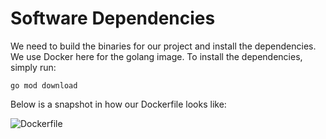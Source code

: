 # Software Dependencies

We need to build the binaries for our project and install the dependencies. We use Docker here for the golang image. To install the dependencies, simply run: 

```text
go mod download
```

Below is a snapshot in how our Dockerfile looks like: 



![Dockerfile](https://user-images.githubusercontent.com/48340795/89511603-c4340b00-d797-11ea-91ff-5b1799b614c2.png)

